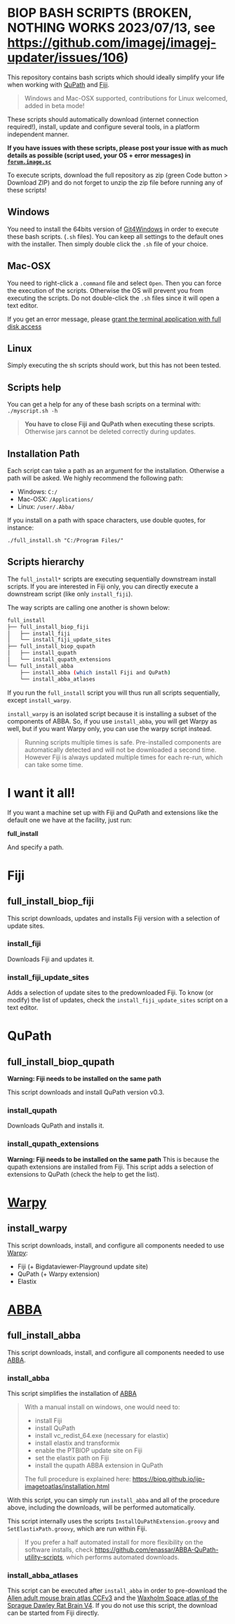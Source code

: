 # BIOP BASH SCRIPTS (BROKEN, NOTHING WORKS 2023/07/13, see https://github.com/imagej/imagej-updater/issues/106)

This repository contains bash scripts which should ideally simplify your life when working with [QuPath]() and [Fiji](https://imagej.net/software/fiji/).

> Windows and  Mac-OSX supported, contributions for Linux welcomed, added in beta mode!

These scripts should automatically download (internet connection required!), install, update and configure several tools, in a platform independent manner.

**If you have issues with these scripts, please post your issue with as much details as possible (script used, your OS + error messages) in [`forum.image.sc`](https://forum.image.sc/)**

To execute scripts, download the full repository as zip (green Code button > Download ZIP) and do not forget to unzip the zip file before running any of these scripts!

## Windows
You need to install the 64bits version of [Git4Windows](https://git-scm.com/download/win) in order to execute these bash scripts. (`.sh` files). You can keep all settings to the default ones with the installer. Then simply double click the `.sh` file of your choice.

## Mac-OSX
You need to right-click a `.command` file and select `Open`. Then you can force the execution of the scripts. Otherwise the OS will prevent you from executing the scripts. Do not double-click the `.sh` files since it will open a text editor.

If you get an error message, please [grant the terminal application with full disk access](https://osxdaily.com/2018/10/09/fix-operation-not-permitted-terminal-error-macos/)

## Linux
Simply executing the sh scripts should work, but this has not been tested.

## Scripts help
You can get a help for any of these bash scripts on a terminal with:
`./myscript.sh -h`

> **You have to close Fiji and QuPath when executing these scripts**. Otherwise jars cannot be deleted correctly during updates.

## Installation Path
Each script can take a path as an argument for the installation. Otherwise a path will be asked. We highly recommend the following path:

* Windows: `C:/`
* Mac-OSX: `/Applications/`
* Linux: `/user/.Abba/`

If you install on a path with space characters, use double quotes, for instance:

`./full_install.sh "C:/Program Files/"`

## Scripts hierarchy

The `full_install*` scripts are executing sequentially downstream install scripts. If you are interested in Fiji only, you can directly execute a downstream script (like only `install_fiji`). 

The way scripts are calling one another is shown below:

```bash
full_install
├── full_install_biop_fiji
│   ├── install_fiji
│   └── install_fiji_update_sites
├── full_install_biop_qupath
│   ├── install_qupath
│   └── install_qupath_extensions
└── full_install_abba
    ├── install_abba (which install Fiji and QuPath)
    └── install_abba_atlases
```

If you run the `full_install` script you will thus run all scripts sequentially, except `install_warpy`.

`install_warpy` is an isolated script because it is installing a subset of the components of ABBA. So, if you use `install_abba`, you will get Warpy as well, but if you want Warpy only, you can use the warpy script instead.

> Running scripts multiple times is safe. Pre-installed components are automatically detected and will not be downloaded a second time. However Fiji is always updated multiple times for each re-run, which can take some time.

# I want it all! 

If you want a machine set up with Fiji and QuPath and extensions like the default one we have at the facility, just run:

**full_install**

And specify a path.

# Fiji

## full_install_biop_fiji

This script downloads, updates and installs Fiji version with a selection of update sites.

### install_fiji

Downloads Fiji and updates it.

### install_fiji_update_sites

Adds a selection of update sites to the predownloaded Fiji. To know (or modify) the list of updates, check the `install_fiji_update_sites` script on a text editor.

# QuPath 

## full_install_biop_qupath

**Warning: Fiji needs to be installed on the same path**

This script downloads and install QuPath version v0.3.

### install_qupath

Downloads QuPath and installs it.

### install_qupath_extensions
**Warning: Fiji needs to be installed on the same path**
This is because the qupath extensions are installed from Fiji.
This script adds a selection of extensions to QuPath (check the help to get the list).

# [Warpy](https://imagej.net/plugins/bdv/warpy/warpy)

## install_warpy

This script downloads, install, and configure all components needed to use [Warpy](https://c4science.ch/w/warpy/):
* Fiji (+ Bigdataviewer-Playground update site)
* QuPath (+ Warpy extension)
* Elastix

# [ABBA](https://biop.github.io/ijp-imagetoatlas/) 

## full_install_abba

This script downloads, install, and configure all components needed to use [ABBA](https://biop.github.io/ijp-imagetoatlas/).

### install_abba

This script simplifies the installation of [ABBA](https://biop.github.io/ijp-imagetoatlas/) 

> With a manual install on windows, one would need to:
> * install Fiji
> * install QuPath
> * install vc_redist_64.exe (necessary for elastix)
> * install elastix and transformix
> * enable the PTBIOP update site on Fiji
> * set the elastix path on Fiji
> * install the qupath ABBA extension in QuPath
> 
> The full procedure is explained here: https://biop.github.io/ijp-imagetoatlas/installation.html

With this script, you can simply run `install_abba` and all of the procedure above, including the downloads, will be performed automatically.

This script internally uses the scripts `InstallQuPathExtension.groovy` and `SetElastixPath.groovy`, which are run within Fiji.

> If you prefer a half automated install for more flexibility on the software installs, check https://github.com/enassar/ABBA-QuPath-utility-scripts, which performs automated downloads.

### install_abba_atlases

This script can be executed after `install_abba` in order to pre-download the [Allen adult mouse brain atlas CCFv3](http://help.brain-map.org/download/attachments/2818171/MouseCCF.pdf) and the [Waxholm Space atlas of the Sprague Dawley Rat Brain V4](https://www.nitrc.org/projects/whs-sd-atlas/). If you do not use this script, the download can be started from Fiji directly.
